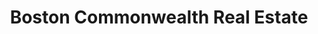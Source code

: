 ---
title: "Boston Commonwealth Real Estate"
url: /malden/boston-commonwealth-real-estate/
shop: Immobilien
---